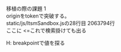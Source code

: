 移植の際の課題 1  
originをtokenで突破する。  
static/js/ltsmSandbox.jsの28行目 2063794行  
ここに <=これで検索掛けても出る  

H: breakpointで値を探る
